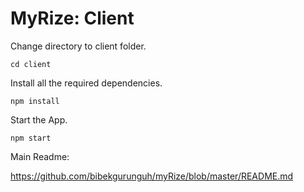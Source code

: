 # **MyRize**: Client

Change directory to client folder.

```cd client```



Install all the required dependencies.

```npm install```



Start the App.

```npm start```



Main Readme:

https://github.com/bibekgurunguh/myRize/blob/master/README.md